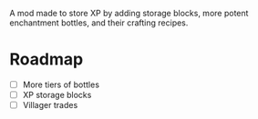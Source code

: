 A mod made to store XP by adding storage blocks, more potent enchantment bottles, and their crafting recipes.


# Roadmap
- [ ] More tiers of bottles
- [ ] XP storage blocks
- [ ] Villager trades